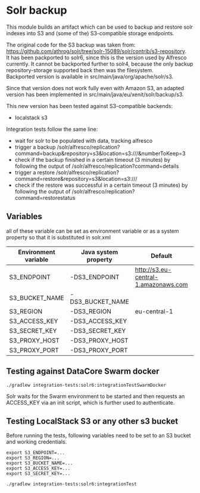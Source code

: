 # Solr backup

This module builds an artifact which can be used to backup and restore solr indexes into S3 and (some of the)
S3-compatible storage endpoints.

The original code for the S3 backup was taken
from: https://github.com/athrog/solr/tree/solr-15089/solr/contrib/s3-repository.  
It has been packported to solr6, since this is the version used by Alfresco currently. It cannot be backported further
to solr4, because the only backup repository-storage supported back then was the filesystem.  
Backported version is available in src/main/java/org/apache/solr/s3.

Since that version does not work fully even with Amazon S3, an adapted version has been implemented in
src/main/java/eu/xenit/solr/backup/s3.

This new version has been tested against S3-compatible backends:

* localstack s3

Integration tests follow the same line:

* wait for solr to be populated with data, tracking alfresco
* trigger a backup /solr/alfresco/replication?command=backup&repository=s3&location=s3:///&numberToKeep=3
* check if the backup finished in a certain timeout (3 minutes) by following the output of
  /solr/alfresco/replication?command=details
* trigger a restore /solr/alfresco/replication?command=restore&repository=s3&location=s3:///
* check if the restore was successful in a certain timeout (3 minutes) by following the output of
  /solr/alfresco/replication?command=restorestatus

## Variables

all of these variable can be set as environment variable or as a system property so that it is substituted in solr.xml

| Environment variable | Java system property | Default                              | required |
|----------------------|----------------------|--------------------------------------|----------|
| S3_ENDPOINT          | -DS3_ENDPOINT        | http://s3.eu-central-1.amazonaws.com | false    |
| S3_BUCKET_NAME       | -DS3_BUCKET_NAME     |                                      | true     |
| S3_REGION            | -DS3_REGION          | eu-central-1                         | false    |
| S3_ACCESS_KEY        | -DS3_ACCESS_KEY      |                                      | false    |
| S3_SECRET_KEY        | -DS3_SECRET_KEY      |                                      | false    |
| S3_PROXY_HOST        | -DS3_PROXY_HOST      |                                      | false    |
| S3_PROXY_PORT        | -DS3_PROXY_PORT      |                                      | false    |

## Testing against DataCore Swarm docker

    ./gradlew integration-tests:solr6:integrationTestSwarmDocker

Solr waits for the Swarm environment to be started and then requests an ACCESS_KEY via an init script, which is further
used to authenticate.

## Testing LocalStack S3 or any other s3  bucket

Before running the tests, following variables need to be set to an S3 bucket and working credentials.

    export S3_ENDPOINT=...
    export S3_REGION=...
    export S3_BUCKET_NAME=...
    export S3_ACCESS_KEY=...
    export S3_SECRET_KEY=...
    
    ./gradlew integration-tests:solr6:integrationTest


